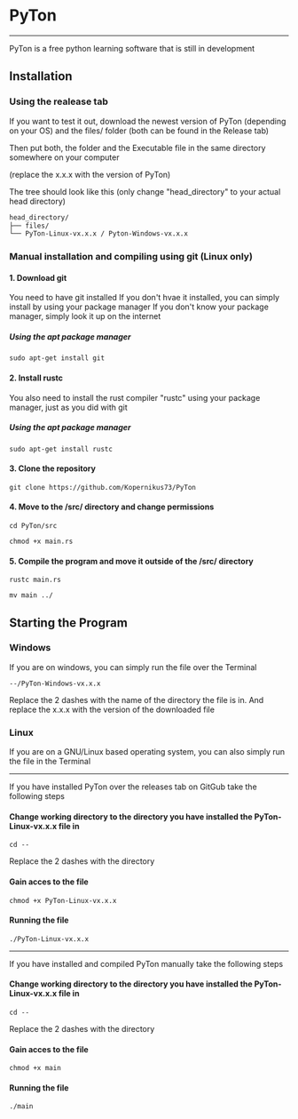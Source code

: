 # PyTon
---------------
PyTon is a free python learning software that is still in development

## Installation

### Using the realease tab

If you want to test it out, download the newest version of PyTon (depending on your OS) and the files/ folder (both can be found in the Release tab)

Then put both, the folder and the Executable file in the same directory somewhere on your computer

(replace the x.x.x with the version of PyTon)

The tree should look like this (only change "head_directory" to your actual head directory)

```bash
head_directory/
├── files/
└── PyTon-Linux-vx.x.x / Pyton-Windows-vx.x.x
```

### Manual installation and compiling using git (Linux only)
#### 1. Download git
You need to have git installed
If you don't hvae it installed, you can simply install by using your package manager
If you don't know your package manager, simply look it up on the internet

##### Using the apt package manager
```
sudo apt-get install git
```

#### 2. Install rustc
You also need to install the rust compiler "rustc" using your package manager, just as you did with git

##### Using the apt package manager
```
sudo apt-get install rustc
```

#### 3. Clone the repository
```
git clone https://github.com/Kopernikus73/PyTon
```
#### 4. Move to the /src/ directory and change permissions
```
cd PyTon/src
```
```
chmod +x main.rs
```
#### 5. Compile the program and move it outside of the /src/ directory
```
rustc main.rs
```
```
mv main ../
```

 ## Starting the Program
 ### Windows
 If you are on windows, you can simply run the file over the Terminal
 ```
--/PyTon-Windows-vx.x.x
```
Replace the 2 dashes with the name of the directory the file is in. And replace the x.x.x with the version of the downloaded file

### Linux
If you are on a GNU/Linux based operating system, you can also simply run the file in the Terminal

--------------
If you have installed PyTon over the releases tab on GitGub take the following steps

#### Change working directory to the directory you have installed the PyTon-Linux-vx.x.x file in
```
cd --
```
Replace the 2 dashes with the directory

#### Gain acces to the file
```
chmod +x PyTon-Linux-vx.x.x
```
#### Running the file
```
./PyTon-Linux-vx.x.x
```
---------------
If you have installed and compiled PyTon manually take the following steps

#### Change working directory to the directory you have installed the PyTon-Linux-vx.x.x file in
```
cd --
```
Replace the 2 dashes with the directory

#### Gain acces to the file
```
chmod +x main
```

#### Running the file
```
./main
```

